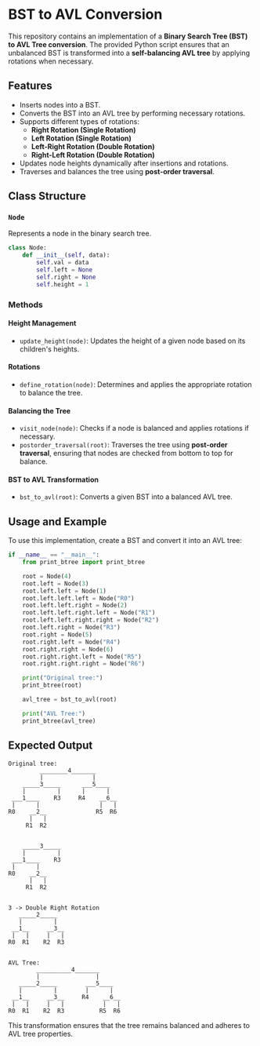# BST to AVL Conversion

This repository contains an implementation of a **Binary Search Tree (BST) to AVL Tree conversion**. The provided Python script ensures that an unbalanced BST is transformed into a **self-balancing AVL tree** by applying rotations when necessary.

## Features
- Inserts nodes into a BST.
- Converts the BST into an AVL tree by performing necessary rotations.
- Supports different types of rotations:
  - **Right Rotation (Single Rotation)**
  - **Left Rotation (Single Rotation)**
  - **Left-Right Rotation (Double Rotation)**
  - **Right-Left Rotation (Double Rotation)**
- Updates node heights dynamically after insertions and rotations.
- Traverses and balances the tree using **post-order traversal**.

## Class Structure

### `Node`
Represents a node in the binary search tree.
```python
class Node:
    def __init__(self, data):
        self.val = data
        self.left = None
        self.right = None
        self.height = 1
```

### Methods

#### Height Management
- `update_height(node)`: Updates the height of a given node based on its children's heights.

#### Rotations
- `define_rotation(node)`: Determines and applies the appropriate rotation to balance the tree.

#### Balancing the Tree
- `visit_node(node)`: Checks if a node is balanced and applies rotations if necessary.
- `postorder_traversal(root)`: Traverses the tree using **post-order traversal**, ensuring that nodes are checked from bottom to top for balance.

#### BST to AVL Transformation
- `bst_to_avl(root)`: Converts a given BST into a balanced AVL tree.

## Usage and Example
To use this implementation, create a BST and convert it into an AVL tree:

```python
if __name__ == "__main__":
    from print_btree import print_btree

    root = Node(4)
    root.left = Node(3)
    root.left.left = Node(1)
    root.left.left.left = Node("R0")
    root.left.left.right = Node(2)
    root.left.left.right.left = Node("R1")
    root.left.left.right.right = Node("R2")
    root.left.right = Node("R3")
    root.right = Node(5)
    root.right.left = Node("R4")
    root.right.right = Node(6)
    root.right.right.left = Node("R5")
    root.right.right.right = Node("R6")

    print("Original tree:")
    print_btree(root)

    avl_tree = bst_to_avl(root)

    print("AVL Tree:")
    print_btree(avl_tree)
```

## Expected Output
```
Original tree:
         ________4_______      
         |              |      
    _____3_____      ___5____  
    |         |      |      |  
 ___1____    R3     R4    __6__
 |      |                 |   |
R0    __2__              R5  R6
      |   |
     R1  R2


    _____3_____
    |         |
 ___1____    R3
 |      |
R0    __2__
      |   |
     R1  R2


3 -> Double Right Rotation
   _____2_____
   |         |
 __1__     __3__
 |   |     |   |
R0  R1    R2  R3


AVL Tree:
        __________4_______
        |                |
   _____2_____        ___5____
   |         |        |      |
 __1__     __3__     R4    __6__
 |   |     |   |           |   |
R0  R1    R2  R3          R5  R6
```

This transformation ensures that the tree remains balanced and adheres to AVL tree properties.
